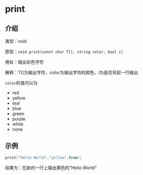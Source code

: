 # print

## 介绍

类型：void

原型：`void print(const char T[], string color, bool i)`

用处：输出彩色字符

解释：T[]为输出字符，color为输出字符的颜色，i为是否另起一行输出

`color`的值可以为

- red
- yellow
- teal
- blue
- green
- purple
- white
- none

## 示例

```cpp
print("Hello World","yellow",true);
```

结果为：在新的一行上输出黄色的“Hello World”
